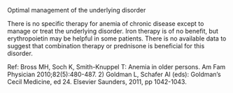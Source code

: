 Optimal management of the underlying disorder

There is no specific therapy for anemia of chronic disease except to manage or treat the underlying disorder. Iron therapy is of no benefit, but erythropoietin may be helpful in some patients. There is no available data to suggest that combination therapy or prednisone is beneficial for this disorder.

Ref:  Bross MH, Soch K, Smith-Knuppel T: Anemia in older persons. Am Fam Physician 2010;82(5):480-487. 2) Goldman L, Schafer AI (eds): Goldman’s Cecil Medicine, ed 24. Elsevier Saunders, 2011, pp 1042-1043.